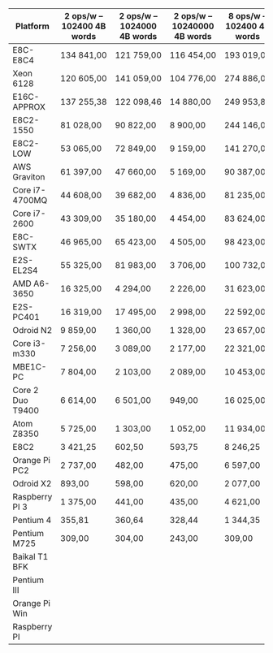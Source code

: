 |Platform        |2 ops/w – 102400 4B words                       |2 ops/w – 1024000 4B words|2 ops/w – 10240000 4B words|8 ops/w – 102400 4B words|8 ops/w – 1024000 4B words|8 ops/w – 10240000 4B words|32 ops/w – 102400 4B words|32 ops/w – 1024000 4B words|32 ops/w – 10240000 4B words|
|----------------|------------------------------------------------|--------------------------|---------------------------|-------------------------|--------------------------|---------------------------|--------------------------|---------------------------|----------------------------|
|E8C-E8C4        |134 841,00                                      |121 759,00                |116 454,00                 |193 019,00               |279 431,00                |279 598,00                 |402 357,00                |461 200,00                 |378 806,00                  |
|Xeon 6128       |120 605,00                                      |141 059,00                |104 776,00                 |274 886,00               |306 624,00                |283 395,00                 |329 607,00                |343 556,00                 |339 301,00                  |
|E16C-APPROX     |137 255,38                                      |122 098,46                |14 880,00                  |249 953,85               |246 233,85                |59 298,46                  |237 141,54                |238 381,54                 |223 455,38                  |
|E8C2-1550       |81 028,00                                       |90 822,00                 |8 900,00                   |244 146,00               |216 699,00                |36 359,00                  |330 185,00                |336 469,00                 |140 809,00                  |
|E8C2-LOW        |53 065,00                                       |72 849,00                 |9 159,00                   |141 270,00               |197 423,00                |36 293,00                  |272 517,00                |302 580,00                 |136 836,00                  |
|AWS Graviton    |61 397,00                                       |47 660,00                 |5 169,00                   |90 387,00                |94 494,00                 |20 880,00                  |113 635,00                |117 449,00                 |81 767,00                   |
|Core i7-4700MQ  |44 608,00                                       |39 682,00                 |4 836,00                   |81 235,00                |80 026,00                 |19 272,00                  |77 071,00                 |77 474,00                  |72 623,00                   |
|Core i7-2600    |43 309,00                                       |35 180,00                 |4 454,00                   |83 624,00                |84 536,00                 |17 643,00                  |81 936,00                 |82 606,00                  |68 539,00                   |
|E8C-SWTX        |46 965,00                                       |65 423,00                 |4 505,00                   |98 423,00                |93 145,00                 |17 994,00                  |146 865,00                |160 334,00                 |68 001,00                   |
|E2S-EL2S4       |55 325,00                                       |81 983,00                 |3 706,00                   |100 732,00               |121 570,00                |16 075,00                  |116 234,00                |133 304,00                 |58 729,00                   |
|AMD A6-3650     |16 325,00                                       |4 294,00                  |2 226,00                   |31 623,00                |17 883,00                 |8 640,00                   |42 202,00                 |34 047,00                  |26 819,00                   |
|E2S-PC401       |16 319,00                                       |17 495,00                 |2 998,00                   |22 592,00                |17 738,00                 |12 125,00                  |35 782,00                 |35 757,00                  |24 169,00                   |
|Odroid N2       |9 859,00                                        |1 360,00                  |1 328,00                   |23 657,00                |5 398,00                  |5 318,00                   |21 407,00                 |18 311,00                  |18 102,00                   |
|Core i3-m330    |7 256,00                                        |3 089,00                  |2 177,00                   |22 321,00                |12 217,00                 |8 613,00                   |25 115,00                 |23 494,00                  |17 535,00                   |
|MBE1C-PC        |7 804,00                                        |2 103,00                  |2 089,00                   |10 453,00                |7 041,00                  |7 003,00                   |15 676,00                 |15 626,00                  |15 641,00                   |
|Core 2 Duo T9400|6 614,00                                        |6 501,00                  |949,00                     |16 025,00                |16 043,00                 |3 813,00                   |24 236,00                 |24 129,00                  |13 724,00                   |
|Atom Z8350      |5 725,00                                        |1 303,00                  |1 052,00                   |11 934,00                |5 077,00                  |4 204,00                   |10 665,00                 |10 456,00                  |10 419,00                   |
|E8C2            |3 421,25                                        |602,50                    |593,75                     |8 246,25                 |2 386,25                  |2 370,00                   |7 541,25                  |7 246,25                   |7 282,50                    |
|Orange Pi PC2   |2 737,00                                        |482,00                    |475,00                     |6 597,00                 |1 909,00                  |1 896,00                   |6 033,00                  |5 797,00                   |5 826,00                    |
|Odroid X2       |893,00                                          |598,00                    |620,00                     |2 077,00                 |1 987,00                  |2 015,00                   |3 276,00                  |3 230,00                   |3 224,00                    |
|Raspberry PI 3  |1 375,00                                        |441,00                    |435,00                     |4 621,00                 |1 699,00                  |1 737,00                   |2 081,00                  |2 131,00                   |2 141,00                    |
|Pentium 4       |355,81                                          |360,64                    |328,44                     |1 344,35                 |1 315,37                  |1 230,04                   |1 867,60                  |1 872,43                   |1 875,65                    |
|Pentium M725    |309,00                                          |304,00                    |243,00                     |309,00                   |304,00                    |243,00                     |408,00                    |409,00                     |406,00                      |
|Baikal T1 BFK   |                                                |                          |                           |                         |                          |                           |                          |                           |0,00                        |
|Pentium III     |                                                |                          |                           |                         |                          |                           |                          |                           |0,00                        |
|Orange Pi Win   |                                                |                          |                           |                         |                          |                           |                          |                           |0                           |
|Raspberry PI    |                                                |                          |                           |                         |                          |                           |                          |                           |0                           |
